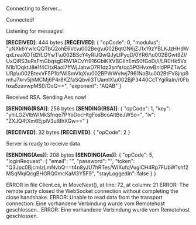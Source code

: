 Connecting to Server...

Connected!

Listening for messages!

**[RECEIVED]**: 444 bytes
**[RECEIVED]**: {
  "opCode": 0,
  "modulus": "uNXk6YwIcQQTbQ2ohE6Vc\u002Beg\u002BqtGN6jZJ1x19zYBLKJzHHdWqxLreaXOTd2fLOYwT\u002BScY4yRlJQwQJyLIPyqD/0YR6/\u002BGwt9Zl/UxQiRS3uRsFmGbqsgDRW1ACvYi916GbiKXVBGIIhEmS0fGoDi/i/LR0Hk5VxN1b1DqktJ8e1f4CItxRaoI7ffWjJahwD7R1dz3snfs/qq5P0HvxwBnIdPPZTw5cURp\u002BtexVF5P1bfWlSmVlqX\u002BPWWvIwj7961NaB\u002BtFV8jnp9mhJ7krv5jhMCMj6P4r8KZfaSQbviI3TUamlX\u002BjP3440CcTYgiRaIn/r0Fbhxa5zavwpMS0/OoQ==",
  "exponent": "AQAB"
}

Received RSA. Sending Aes now!

**[SENDING(RSA)]**: 256 bytes
**[SENDING(RSA)]**: {
  "opCode": 1,
  "key": "yhiLG2VlbWIMkSfnqe7PYoDocHtgFosBcoAltBeJWSo=",
  "iv": "ZXJQ4tXm6EjplV3uIBhXGw=="
}

**[RECEIVED]**: 32 bytes
**[RECEIVED]**: {
  "opCode": 2
}

Server is ready to receive data

**[SENDING(Aes)]**: 208 bytes
**[SENDING(Aes)]**: {
  "opCode": 5,
  "loginRequest": {
    "email": "",
    "password": "",
    "token": "Q3Jpc0BjcmlzLmNvbQ==t4n8yJU7hRTes/WIXufqVugiCH4Rp7FUbW1shf2MSqMqiQcgBHGRQ0mcKaM3Y5F9",
    "stayLoggedIn": false
  }
}

ERROR in file Client.cs, in MoveNext(), at line: 72, at column: 21
ERROR: The remote party closed the WebSocket connection without completing the close handshake.
ERROR: Unable to read data from the transport connection: Eine vorhandene Verbindung wurde vom Remotehost geschlossen..
ERROR: Eine vorhandene Verbindung wurde vom Remotehost geschlossen.

